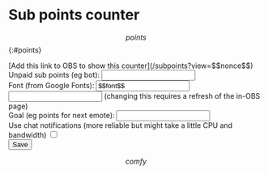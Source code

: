 # Sub points counter

$$points$$
{:#points}

<form method=post class=cfg>
[Add this link to OBS to show this counter](/subpoints?view=$$nonce$$)<input type=hidden name=nonce value="$$nonce$$"><br>
Unpaid sub points (eg bot): <input name=unpaidpoints type=number value="$$unpaidpoints$$"><br>
Font (from Google Fonts): <input name=font value="$$font$$"> <input type=number name=fontsize value="$$size$$"> (changing this requires a refresh of the in-OBS page)<br>
Goal (eg points for next emote): <input name=goal type=number value="$$goal$$"><br><label>Use chat notifications (more reliable but might take a little CPU and bandwidth) <input type=checkbox name=usecomfy$$usecomfy$$></label><br><input type=submit value="Save">
</form>

<style>
$$style$$
</style>

<script>window.channelname = "$$channelname$$";</script>
$$comfy$$
